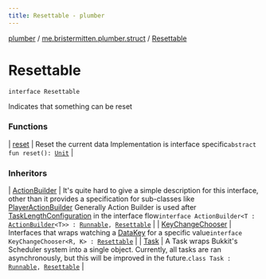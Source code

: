 ```yaml
---
title: Resettable - plumber
---
```


[plumber](../../index.html) / [me.bristermitten.plumber.struct](../index.html) / [Resettable](./index.html)

# Resettable

`interface Resettable`

Indicates that something can be reset

### Functions

| [reset](reset.html) | Reset the current data Implementation is interface specific`abstract fun reset(): `[`Unit`](https://kotlinlang.org/api/latest/jvm/stdlib/kotlin/-unit/index.html) |

### Inheritors

| [ActionBuilder](../../me.bristermitten.plumber.dsl/-action-builder/index.html) | It's quite hard to give a simple description for this interface, other than it provides a specification for sub-classes like [PlayerActionBuilder](../../me.bristermitten.plumber.dsl/-player-action-builder/index.html) Generally Action Builder is used after [TaskLengthConfiguration](../../me.bristermitten.plumber.dsl/-task-length-configuration/index.html) in the interface flow`interface ActionBuilder<T : `[`ActionBuilder`](../../me.bristermitten.plumber.dsl/-action-builder/index.html)`<T>> : `[`Runnable`](https://docs.oracle.com/javase/6/docs/api/java/lang/Runnable.html)`, `[`Resettable`](./index.html) |
| [KeyChangeChooser](../../me.bristermitten.plumber.dsl/-key-change-chooser/index.html) | Interfaces that wraps watching a [DataKey](../../me.bristermitten.plumber.struct.key/-data-key/index.html) for a specific value`interface KeyChangeChooser<R, K> : `[`Resettable`](./index.html) |
| [Task](../../me.bristermitten.plumber.scheduling/-task/index.html) | A Task wraps Bukkit's Scheduler system into a single object. Currently, all tasks are ran asynchronously, but this will be improved in the future.`class Task : `[`Runnable`](https://docs.oracle.com/javase/6/docs/api/java/lang/Runnable.html)`, `[`Resettable`](./index.html) |

